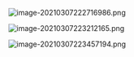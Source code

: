 
![image-20210307222716986.png](WEBRESOURCEf519d8f1e746f3a1c02fee55a6038404.png)

![image-20210307223212165.png](WEBRESOURCE4dea6eef4838f29e0cb73092dab646e8.png)

![image-20210307223457194.png](WEBRESOURCE4e61ade019f35928cf7414184ed174c3.png)